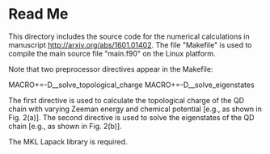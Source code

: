 # Read Me
This directory includes the source code for the numerical calculations in manuscript http://arxiv.org/abs/1601.01402.
The file "Makefile" is used to compile the main source file "main.f90" on the Linux platform.

Note that two preprocessor directives appear in the Makefile:

MACRO+=-D__solve_topological_charge
MACRO+=-D__solve_eigenstates

The first directive is used to calculate the topological charge of the QD chain with varying Zeeman
energy and chemical potential [e.g., as shown in Fig. 2(a)]. The second directive is used to solve 
the eigenstates of the QD chain [e.g., as shown in Fig. 2(b)].

The MKL Lapack library is required. 
